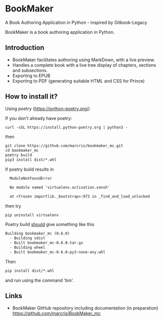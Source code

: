 # BookMaker
A Book Authoring Application in Python - inspired by Gitbook-Legacy

BookMaker is a book authoring application in Python.

Introduction
------------
* BookMaker facilitates authoring using MarkDown, with a live preview.
* Handles a complete book with a live tree display of chapters, sections and subsections.
* Exporting to EPUB
* Exporting to PDF (generating suitable HTML and CSS for Prince)

How to install it?
------------
Using poetry (https://python-poetry.org/)

If you don't already have poetry:
```txt
curl -sSL https://install.python-poetry.org | python3 -
```
then
```txt
git clone https://github.com/marcris/bookmaker_mc.git
cd bookmaker_mc
poetry build
pip3 install dist/*.whl
```
If poetry build results in
```txt
  ModuleNotFoundError

  No module named 'virtualenv.activation.xonsh'

  at <frozen importlib._bootstrap>:973 in _find_and_load_unlocked
```
then try
```txt
pip uninstall virtualenv
```
Poetry build <u>should</u> give something like this
```txt
Building bookmaker_mc (0.6.0)
  - Building sdist
  - Built bookmaker_mc-0.6.0.tar.gz
  - Building wheel
  - Built bookmaker_mc-0.6.0-py3-none-any.whl
```
Then
```txt
pip install dist/*.whl
```
and run using the command 'bm'.

Links
------------
* BookMaker GitHub repository including documentation (in preparation) <https://github.com/marcris/BookMaker_mc>
